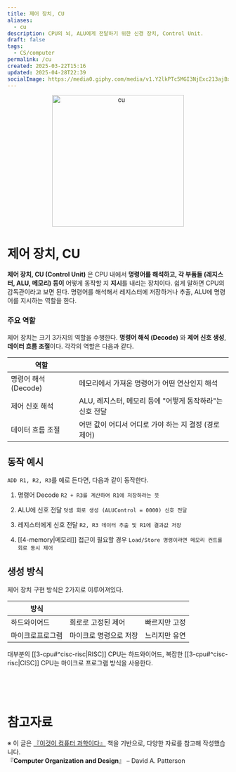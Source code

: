 ```yaml
---
title: 제어 장치, CU
aliases:
  - cu
description: CPU의 뇌, ALU에게 전달하기 위한 신경 장치, Control Unit.
draft: false
tags:
  - CS/computer
permalink: /cu
created: 2025-03-22T15:16
updated: 2025-04-28T22:39
socialImage: https://media0.giphy.com/media/v1.Y2lkPTc5MGI3NjExc213ajBxM2UycGxjZzhnZ2prbXh5cTBxYzU2d2JtazZ5c2JmMGc0OCZlcD12MV9pbnRlcm5hbF9naWZfYnlfaWQmY3Q9Zw/3ofSBiM95Lzb5tg1Fu/giphy.gif
---
```

<p align="center">
  <img src="https://media0.giphy.com/media/v1.Y2lkPTc5MGI3NjExc213ajBxM2UycGxjZzhnZ2prbXh5cTBxYzU2d2JtazZ5c2JmMGc0OCZlcD12MV9pbnRlcm5hbF9naWZfYnlfaWQmY3Q9Zw/3ofSBiM95Lzb5tg1Fu/giphy.gif" alt="cu" width="300">
</p>


# 제어 장치, CU

**제어 장치, CU (Control Unit)** 은 CPU 내에서 **명령어를 해석하고, 각 부품들 (레지스터, ALU, 메모리) 등이** 어떻게 동작할 지 **지시**를 내리는 장치이다. 쉽게 말하면 CPU의 감독관이라고 보면 된다. 명령어를 해석해서 레지스터에 저장하거나 추출, ALU에 명령어를 지시하는 역할을 한다.

### 주요 역할

제어 장치는 크기 3가지의 역할을 수행한다. **명령어 해석 (Decode)** 와 **제어 신호 생성**, **데이터 흐름 조절**이다. 각각의 역할은 다음과 같다.

| 역할              |                                     |
| --------------- | ----------------------------------- |
| 명령어 해석 (Decode) | 메모리에서 가져온 명령어가 어떤 연산인지 해석           |
| 제어 신호 해석        | ALU, 레지스터, 메모리 등에 "어떻게 동작하라"는 신호 전달 |
| 데이터 흐름 조절       | 어떤 값이 어디서 어디로 가야 하는 지 결정 (경로 제어)    |

## 동작 예시

`ADD R1, R2, R3`를 예로 든다면, 다음과 같이 동작한다.

1. 명령어 Decode
`R2 + R3를 계산하여 R1에 저장하라는 뜻`

2. ALU에 신호 전달
`덧셈 회로 생성 (ALUControl = 0000) 신호 전달`

3. 레지스터에게 신호 전달
`R2, R3 데이터 추출 및 R1에 결과값 저장`

4. [[4-memory|메모리]] 접근이 필요할 경우
`Load/Store 명령이라면 메모리 컨트롤 회로 동시 제어`

## 생성 방식

제어 장치 구현 방식은 2가지로 이루어져있다.

| 방식       |              |         |
| -------- | ------------ | ------- |
| 하드와이어드   | 회로로 고정된 제어   | 빠르지만 고정 |
| 마이크로프로그램 | 마이크로 명령으로 저장 | 느리지만 유연 |

대부분의 [[3-cpu#^cisc-risc|RISC]] CPU는 하드와이어드, 복잡한 [[3-cpu#^cisc-risc|CISC]] CPU는 마이크로 프로그램 방식을 사용한다.

</br></br></br>
# 참고자료

※ 이 글은 [『이것이 컴퓨터 과학이다』](https://product.kyobobook.co.kr/detail/S000214014967) 책을 기반으로, 다양한 자료를 참고해 작성했습니다.  
『**Computer Organization and Design**』 – David A. Patterson  